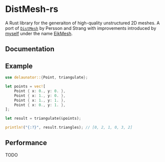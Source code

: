 # DistMesh-rs

A Rust library for the generaiton of high-quality unstructured 2D meshes.
A port of [``DistMesh``](http://persson.berkeley.edu/distmesh/) by Persson and Strang with improvements introduced by [myself](https://mediatum.ub.tum.de/1593965?style=full_standard) under the name [EikMesh](https://www.sciencedirect.com/science/article/pii/S1877750318303193).

## Documentation

## Example

```rust
use delaunator::{Point, triangulate};

let points = vec![
    Point { x: 0., y: 0. },
    Point { x: 1., y: 0. },
    Point { x: 1., y: 1. },
    Point { x: 0., y: 1. },
];

let result = triangulate(&points);

println!("{:?}", result.triangles); // [0, 2, 1, 0, 3, 2]
```

## Performance

TODO